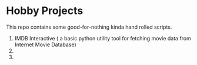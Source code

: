 # Hobby Projects
This repo contains some good-for-nothing kinda hand rolled scripts.</br>
1. IMDB Interactive ( a basic python utility tool for fetching movie data from Internet Movie Database)
2. 
3.
